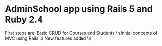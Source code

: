 # AdminSchool app using Rails 5 and Ruby 2.4

First steps are: Basic CRUD for Courses and Students \n
Initial concepts of MVC using Rails \n
New features added \n
